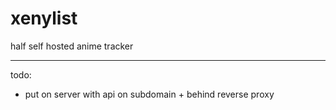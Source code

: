 # xenylist
half self hosted anime tracker

________________

todo:
- put on server with api on subdomain + behind reverse proxy

